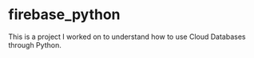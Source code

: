 # firebase_python
This is a project I worked on to understand how to use Cloud Databases through Python.
